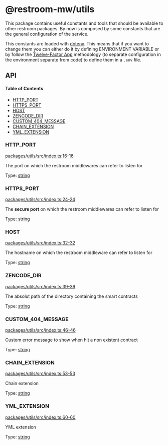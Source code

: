 # @restroom-mw/utils

This package contains useful constants and tools that should be available to other restroom packages.
By now is composed by some constants that are the general configuration of the service.

This constants are loaded with [dotenv](https://github.com/motdotla/dotenv). This means
that if you want to change them you can either do it by defining ENVIRONMENT VARIABLE or
by follow the [Twelve-Factor App](http://12factor.net/config) methodology (to separate
configuration in the environment separate from code) to define them in a `.env` file.

## API

<!-- Generated by documentation.js. Update this documentation by updating the source code. -->

#### Table of Contents

*   [HTTP_PORT](#http_port)
*   [HTTPS_PORT](#https_port)
*   [HOST](#host)
*   [ZENCODE_DIR](#zencode_dir)
*   [CUSTOM\_404\_MESSAGE](#custom\_404\_message)
*   [CHAIN_EXTENSION](#chain_extension)
*   [YML_EXTENSION](#yml_extension)

### HTTP_PORT

[packages/utils/src/index.ts:16-16](https://github.com/dyne/restroom-mw/blob/83c467361ce29fa1de5bfc7d84fbdf08b1d0962a/packages/utils/src/index.ts#L16-L16 "Source code on GitHub")

The port on which the restroom middlewares can refer to listen for

Type: [string](https://developer.mozilla.org/docs/Web/JavaScript/Reference/Global_Objects/String)

### HTTPS_PORT

[packages/utils/src/index.ts:24-24](https://github.com/dyne/restroom-mw/blob/83c467361ce29fa1de5bfc7d84fbdf08b1d0962a/packages/utils/src/index.ts#L24-L24 "Source code on GitHub")

The **secure port** on which the restroom middlewares can refer to listen for

Type: [string](https://developer.mozilla.org/docs/Web/JavaScript/Reference/Global_Objects/String)

### HOST

[packages/utils/src/index.ts:32-32](https://github.com/dyne/restroom-mw/blob/83c467361ce29fa1de5bfc7d84fbdf08b1d0962a/packages/utils/src/index.ts#L32-L32 "Source code on GitHub")

The hostname on which the restroom middleware can refer to listen for

Type: [string](https://developer.mozilla.org/docs/Web/JavaScript/Reference/Global_Objects/String)

### ZENCODE_DIR

[packages/utils/src/index.ts:39-39](https://github.com/dyne/restroom-mw/blob/83c467361ce29fa1de5bfc7d84fbdf08b1d0962a/packages/utils/src/index.ts#L39-L39 "Source code on GitHub")

The absolut path of the directory containing the smart contracts

Type: [string](https://developer.mozilla.org/docs/Web/JavaScript/Reference/Global_Objects/String)

### CUSTOM\_404\_MESSAGE

[packages/utils/src/index.ts:46-46](https://github.com/dyne/restroom-mw/blob/83c467361ce29fa1de5bfc7d84fbdf08b1d0962a/packages/utils/src/index.ts#L46-L46 "Source code on GitHub")

Custom error message to show when hit a non existent contract

Type: [string](https://developer.mozilla.org/docs/Web/JavaScript/Reference/Global_Objects/String)

### CHAIN_EXTENSION

[packages/utils/src/index.ts:53-53](https://github.com/dyne/restroom-mw/blob/83c467361ce29fa1de5bfc7d84fbdf08b1d0962a/packages/utils/src/index.ts#L53-L53 "Source code on GitHub")

Chain extension

Type: [string](https://developer.mozilla.org/docs/Web/JavaScript/Reference/Global_Objects/String)

### YML_EXTENSION

[packages/utils/src/index.ts:60-60](https://github.com/dyne/restroom-mw/blob/83c467361ce29fa1de5bfc7d84fbdf08b1d0962a/packages/utils/src/index.ts#L60-L60 "Source code on GitHub")

YML extension

Type: [string](https://developer.mozilla.org/docs/Web/JavaScript/Reference/Global_Objects/String)
